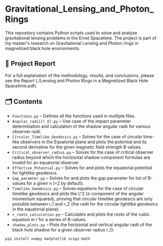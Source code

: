 # Gravitational_Lensing_and_Photon_Rings

This repository contains Python scripts used to solve and analyze gravitational lensing problems in the Ernst Spacetime. The project is part of my master's research on Gravitational Lensing and Photon rings in magnetized black hole environments.

## 📄 Project Report
For a full explanation of the methodology, results, and conclusions, please see the Report (./Lensing and Photon Rings in a Magnetized Black Hole Spacetime.pdf).

## 🗂 Contents

- `Functions.py` – Defines all the functions used in multiple files.
- `Angular_radii(r_O).py` – Use case of the impact parameter determination and calculation of the shadow angular radii for various observer radii.
- `Circular_Timelike_Geodesics.py` – Solves for the case of circular time-like observers in the Equatorial plane and plots the potential and its second derivative for the given magnetic field strength B values.
- `Critical_observer_radius.py` – Solves for the case of  critical observer radius beyond which the horizontal shadow component formulas are invalid for an equatorial observer.
- `Effective_Potential.py` – Solves for and plots the equatorial potential for lightlike geodesics.
- `Gap_paramter.py` – Solves for and plots the gap parameter for list of B-values for a given n (=2 by default).
- `Timelike_Geodesics.py` – Solves equations for the case of circular timelike geodesics and plots the L^2 (z-component of the angular momentum squared), proving that circular timelike geodesics are only possible between r_1 and r_2 (the radii for the circular lightlike geodesics in the equatorial plane).
- `r_roots_calculation.py` – Calculates and plots the roots of the cubic equation in r for a series of B-values.
- `shadow_plots.py` – Plots the horizontal and vertical angular radii of the black hole shadow for a given observer radius r_O.

```bash
pip install numpy matplotlib scipy math

